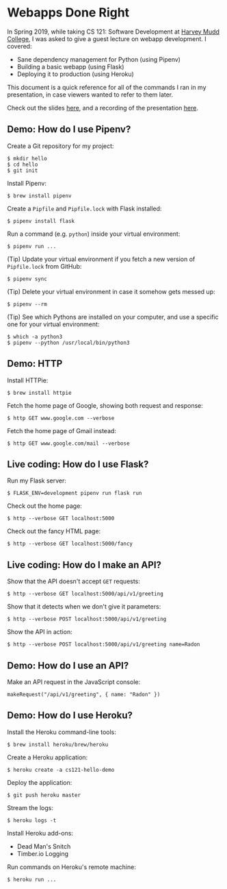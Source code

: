 # Webapps Done Right

In Spring 2019, while taking CS 121: Software Development at [Harvey
Mudd College](https://www.hmc.edu/), I was asked to give a guest
lecture on webapp development. I covered:

* Sane dependency management for Python (using Pipenv)
* Building a basic webapp (using Flask)
* Deploying it to production (using Heroku)

This document is a quick reference for all of the commands I ran in my
presentation, in case viewers wanted to refer to them later.

Check out the slides
[here](https://docs.google.com/presentation/d/1KfqX1GrskHAwkoL-uZJck6ILVEqOMosdWM8E8NJCQ2o/edit?usp=sharing),
and a recording of the presentation
[here](https://drive.google.com/open?id=1qUSDjE0Y6007OrE1F29UI-PFb3aiw0vu).

## Demo: How do I use Pipenv?

Create a Git repository for my project:

    $ mkdir hello
    $ cd hello
    $ git init

Install Pipenv:

    $ brew install pipenv

Create a `Pipfile` and `Pipfile.lock` with Flask installed:

    $ pipenv install flask

Run a command (e.g. `python`) inside your virtual environment:

    $ pipenv run ...

(Tip) Update your virtual environment if you fetch a new version of
`Pipfile.lock` from GitHub:

    $ pipenv sync

(Tip) Delete your virtual environment in case it somehow gets messed
up:

    $ pipenv --rm

(Tip) See which Pythons are installed on your computer, and use a
specific one for your virtual environment:

    $ which -a python3
    $ pipenv --python /usr/local/bin/python3

## Demo: HTTP

Install HTTPie:

    $ brew install httpie

Fetch the home page of Google, showing both request and response:

    $ http GET www.google.com --verbose

Fetch the home page of Gmail instead:

    $ http GET www.google.com/mail --verbose

## Live coding: How do I use Flask?

Run my Flask server:

    $ FLASK_ENV=development pipenv run flask run

Check out the home page:

    $ http --verbose GET localhost:5000

Check out the fancy HTML page:

    $ http --verbose GET localhost:5000/fancy

## Live coding: How do I make an API?

Show that the API doesn't accept `GET` requests:

    $ http --verbose GET localhost:5000/api/v1/greeting

Show that it detects when we don't give it parameters:

    $ http --verbose POST localhost:5000/api/v1/greeting

Show the API in action:

    $ http --verbose POST localhost:5000/api/v1/greeting name=Radon

## Demo: How do I use an API?

Make an API request in the JavaScript console:

    makeRequest("/api/v1/greeting", { name: "Radon" })

## Demo: How do I use Heroku?

Install the Heroku command-line tools:

    $ brew install heroku/brew/heroku

Create a Heroku application:

    $ heroku create -a cs121-hello-demo

Deploy the application:

    $ git push heroku master

Stream the logs:

    $ heroku logs -t

Install Heroku add-ons:

* Dead Man's Snitch
* Timber.io Logging

Run commands on Heroku's remote machine:

    $ heroku run ...
